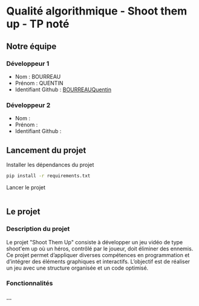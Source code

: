 # Qualité algorithmique - Shoot them up - TP noté

## Notre équipe

### Développeur 1

- Nom : BOURREAU
- Prénom : QUENTIN
- Identifiant Github : [BOURREAUQuentin](https://github.com/BOURREAUQuentin)

### Développeur 2

- Nom : 
- Prénom : 
- Identifiant Github : 


## Lancement du projet

Installer les dépendances du projet

```bash
pip install -r requirements.txt
```

Lancer le projet

```bash
```


## Le projet

### Description du projet

Le projet "Shoot Them Up" consiste à développer un jeu vidéo de type shoot'em up où un héros, contrôlé par le joueur, doit éliminer des ennemis. Ce projet permet d’appliquer diverses compétences en programmation et d’intégrer des éléments graphiques et interactifs. L’objectif est de réaliser un jeu avec une structure organisée et un code optimisé.


### Fonctionnalités

#### ...
